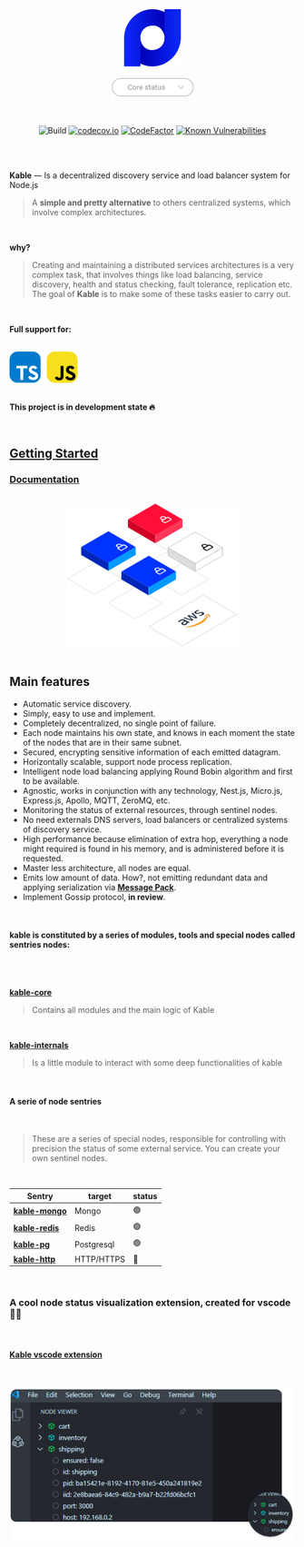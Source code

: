 <br>
<br>
<br>

<div align="center">
    <img src="https://github.com/11ume/kable/blob/master/images/logo.png" width="100" height="auto"/>
</div>

<br>

<div align="center">
    <a href="https://github.com/11ume/kable-core">
        <img src="https://github.com/11ume/kable/blob/master/images/status.png" width="auto" height="auto"/>
    </a>
</div>

<br>
<br>

<div align="center">
  
![Build](https://github.com/11ume/kable-core/workflows/Build/badge.svg?branch=master)
[![codecov.io](https://codecov.io/github/11ume/kable-core/coverage.svg?branch=master)](https://codecov.io/github/11ume/kable-core?branch=master)
[![CodeFactor](https://www.codefactor.io/repository/github/11ume/kable-core/badge)](https://www.codefactor.io/repository/github/11ume/kable-core)
[![Known Vulnerabilities](https://snyk.io/test/github/11ume/kable-core/badge.svg?targetFile=package.json)](https://snyk.io/test/github/11ume/kable-core?targetFile=package.json)

</div>

<br>

<br>

**Kable** — Is a decentralized discovery service and load balancer system for Node.js
<br>

> A **simple and pretty alternative** to others centralized systems, which involve complex architectures. 
<br>

**why?**

> Creating and maintaining a distributed services architectures is a very complex task, that involves things like load balancing, service discovery, health and status checking, fault tolerance, replication etc. The goal of **Kable** is to make some of these tasks easier to carry out. 

<br>

**Full support for:**

<br>
    <div>
        <img alt="Full support for javascript and typescript projects" src="https://github.com/11ume/kable/blob/master/images/js-ts-logos.png" width="120" height="auto"/>
    </div>
<br>

**This project is in development state 🔥**

<br>

## **[Getting Started](https://github.com/11ume/kable/wiki/Getting-started)** 

### **[Documentation](https://github.com/11ume/kable/wiki/Documentation)**

<br>

<div align="center">
    <img src="https://github.com/11ume/kable/blob/master/images/nodes.png" width="300" height="auto"/>
</div>

<br>

## Main features

* Automatic service discovery.
* Simply, easy to use and implement.
* Completely decentralized, no single point of failure.
* Each node maintains his own state, and knows in each moment the state of the nodes that are in their same subnet.
* Secured, encrypting sensitive information of each emitted datagram.
* Horizontally scalable, support node process replication.
* Intelligent node load balancing applying Round Bobin algorithm and first to be available.
* Agnostic, works in conjunction with any technology, Nest.js, Micro.js, Express.js, Apollo, MQTT, ZeroMQ, etc.
* Monitoring the status of external resources, through sentinel nodes.
* No need externals DNS servers, load balancers or centralized systems of discovery service.
* High performance because elimination of extra hop, everything a node might required is found in his memory, 
and is administered before it is requested.
* Master less architecture, all nodes are equal.
* Emits low amount of data. How?, not emitting redundant data and applying serialization via **[Message Pack](https://msgpack.org/)**.
* Implement Gossip protocol, **in review**.

<br>

#### kable is constituted by a series of modules, tools and special nodes called sentries nodes:

<br>
<br>

**[kable-core](https://github.com/11ume/kable-core)**
<br>

> Contains all modules and the main logic of Kable
<br>

**[kable-internals](https://github.com/11ume/kable-internals)**
<br>

> Is a little module to interact with some deep functionalities of kable

<br>

#### A serie of node sentries

<br>

> These are a series of special nodes, responsible for controlling with precision the status of some external service. You can create your own sentinel nodes.

<br>

| Sentry                                                  | target     | status |
| ------------------------------------------------------- | ---------- | ------ |
| **[kable-mongo](https://github.com/11ume/kable-mongo)** | Mongo      | 🟢     |
| **[kable-redis](https://github.com/11ume/kable-redis)** | Redis      | 🟢     |
| **[kable-pg](https://github.com/11ume/kable-pg)**       | Postgresql | 🟢     |
| **[kable-http]()**                                      | HTTP/HTTPS | 🔨     |

<br>

### A cool node status visualization extension, created for vscode 🏄‍♀️

<br>

#### **[Kable vscode extension](https://github.com/11ume/kable-vscode)**

<br>

<br>
    <div align="center">
        <img src="https://github.com/11ume/kable-vscode/blob/master/images/vscode-ext.png" width="500" height="auto"/>
    </div>
<br>

<br>
<br>


